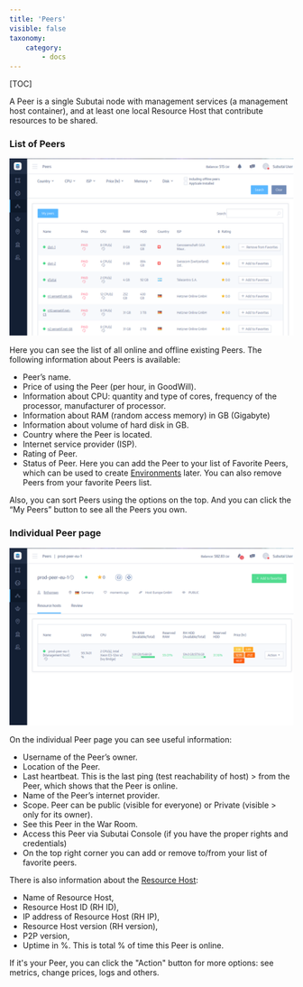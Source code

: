 ```yaml
---
title: 'Peers'
visible: false
taxonomy:
    category:
        - docs
---
```


[TOC]

A Peer is a single Subutai node with management services (a management host container), and at least one local Resource Host that contribute resources to be shared.

### List of Peers

![Peers Page](peers.png)

Here you can see the list of all online and offline existing Peers. The following information about Peers is available:

- Peer’s name.
- Price of using the Peer (per hour, in GoodWill).
- Information about CPU: quantity and type of cores, frequency of the processor, manufacturer of processor.
- Information about RAM (random access memory) in GB (Gigabyte)
- Information about volume of hard disk in GB.
- Country where the Peer is located.
- Internet service provider (ISP).
- Rating of Peer.
- Status of Peer. Here you can add the Peer to your list of Favorite Peers, which can be used to create [Environments](../environments) later. You can also remove Peers from your favorite Peers list.

Also, you can sort Peers using the options on the top. And you can click the “My Peers” button to see all the Peers you own.

### Individual Peer page

![Individual Peer Page](peer-individual.png)

On the individual Peer page you can see useful information:

- Username of the Peer’s owner.
- Location of the Peer.
- Last heartbeat. This is the last ping (test reachability of host) > from the Peer, which shows that the Peer is online.
- Name of the Peer’s internet provider.
- Scope. Peer can be public (visible for everyone) or Private (visible > only for its owner).
- See this Peer in the War Room.
- Access this Peer via Subutai Console (if you have the proper rights and credentials)
- On the top right corner you can add or remove to/from your list of favorite peers.

There is also information about the [Resource Host](../../../../glossary#resource-hosts-r-hs):

- Name of Resource Host,
- Resource Host ID (RH ID),
- IP address of Resource Host (RH IP),
- Resource Host version (RH version),
- P2P version,
- Uptime in %. This is total % of time this Peer is online.

If it's your Peer, you can click the "Action" button for more options: see metrics, change prices, logs and others.
